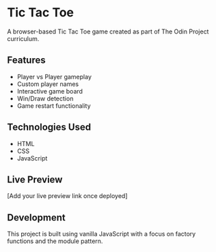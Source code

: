 # Tic Tac Toe

A browser-based Tic Tac Toe game created as part of The Odin Project curriculum.

## Features
- Player vs Player gameplay
- Custom player names
- Interactive game board
- Win/Draw detection
- Game restart functionality

## Technologies Used
- HTML
- CSS
- JavaScript

## Live Preview
[Add your live preview link once deployed]

## Development
This project is built using vanilla JavaScript with a focus on factory functions and the module pattern.
